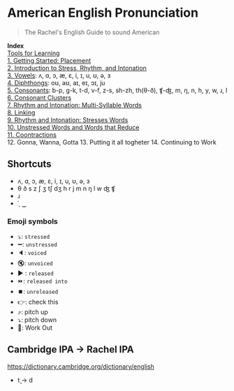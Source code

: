 # American English Pronunciation
> The Rachel's English Guide to sound American

**Index**  
[Tools for Learning](./ch0.md)  
[1. Getting Started: Placement](./ch1.md)  
[2. Introduction to Stress, Rhythm, and Intonation](./ch2.md)  
[3. Vowels](./ch3.md): ʌ, ɑ, ɔ, æ, ɛ, i, ɪ, u, ʊ, ə, ɜ  
[4. Diphthongs](./ch4.md): oʊ, aʊ, aɪ, eɪ, ɔɪ, ju  
[5. Consonants](./ch5.md): b-p, g-k, t-d, v-f, z-s, sh-zh, th(θ-ð), ʧ-ʤ, m, ŋ, n, h, y, w, ɹ, l   
[6. Consonant Clusters](./ch6.md)  
[7. Rhythm and Intonation: Multi-Syllable Words](./ch7.md)  
[8. Linking](./ch8.md)  
[9. Rhythm and Intonation: Stresses Words](./ch9.md)  
[10. Unstressed Words and Words that Reduce](./ch10.md)  
[11. Coontractions](./ch11.md)  
12.   Gonna, Wanna, Gotta
13.   Putting it all togheter
14.   Continuing to Work

## Shortcuts
- ʌ, ɑ, ɔ, æ, ɛ, i, ɪ, u, ʊ, ə, ɜ
- θ	ð	s	z	ʃ	ʒ	tʃ		dʒ	h	r	j	m	n ŋ l w ʤ ʧ
- ɹ
- ˈˌ ‿

### Emoji symbols
- ⤵️: `stressed`
- ➖: `unstressed`
- 🔈: `voiced`
- 🔇: `unvoiced`
- ▶️ : `released`
- ⏩: `released into`
- ⏹️: `unreleased`
- 👉: check this
- ⤴: pitch up
- ⤵︎: pitch down
- 💪: Work Out

## Cambridge IPA -> Rachel IPA
https://dictionary.cambridge.org/dictionary/english  
- t̬ -> d
